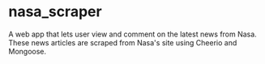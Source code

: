 # nasa_scraper
A web app that lets user view and comment on the latest news from Nasa. These news articles are scraped from Nasa's site using Cheerio and Mongoose.
